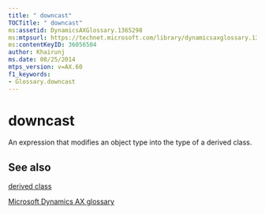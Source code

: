 ```yaml
---
title: " downcast"
TOCTitle: " downcast"
ms:assetid: DynamicsAXGlossary.1365298
ms:mtpsurl: https://technet.microsoft.com/library/dynamicsaxglossary.1365298(v=AX.60)
ms:contentKeyID: 36056504
author: Khairunj
ms.date: 08/25/2014
mtps_version: v=AX.60
f1_keywords:
- Glossary.downcast
---
```


# downcast

An expression that modifies an object type into the type of a derived class.

## See also

[derived class](derived-class.md)

[Microsoft Dynamics AX glossary](glossary/microsoft-dynamics-ax-glossary.md)

  


